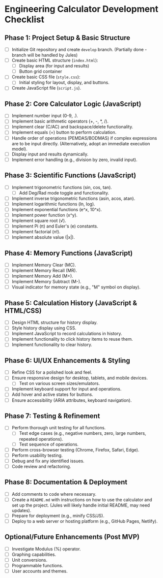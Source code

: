 # Engineering Calculator Development Checklist

## Phase 1: Project Setup & Basic Structure
- [ ] Initialize Git repository and create `develop` branch. (Partially done - branch will be handled by Jules)
- [ ] Create basic HTML structure (`index.html`):
    - [ ] Display area (for input and results)
    - [ ] Button grid container
- [ ] Create basic CSS file (`style.css`):
    - [ ] Initial styling for layout, display, and buttons.
- [ ] Create JavaScript file (`script.js`).

## Phase 2: Core Calculator Logic (JavaScript)
- [ ] Implement number input (0-9, .).
- [ ] Implement basic arithmetic operators (+, -, *, /).
- [ ] Implement clear (C/AC) and backspace/delete functionality.
- [ ] Implement equals (=) button to perform calculation.
- [ ] Handle order of operations (PEMDAS/BODMAS) if complex expressions are to be input directly. (Alternatively, adopt an immediate execution model).
- [ ] Display input and results dynamically.
- [ ] Implement error handling (e.g., division by zero, invalid input).

## Phase 3: Scientific Functions (JavaScript)
- [ ] Implement trigonometric functions (sin, cos, tan).
    - [ ] Add Deg/Rad mode toggle and functionality.
- [ ] Implement inverse trigonometric functions (asin, acos, atan).
- [ ] Implement logarithmic functions (ln, log).
- [ ] Implement exponential functions (e^x, 10^x).
- [ ] Implement power function (x^y).
- [ ] Implement square root (√).
- [ ] Implement Pi (π) and Euler's (e) constants.
- [ ] Implement factorial (n!).
- [ ] Implement absolute value (|x|).

## Phase 4: Memory Functions (JavaScript)
- [ ] Implement Memory Clear (MC).
- [ ] Implement Memory Recall (MR).
- [ ] Implement Memory Add (M+).
- [ ] Implement Memory Subtract (M-).
- [ ] Visual indicator for memory state (e.g., "M" symbol on display).

## Phase 5: Calculation History (JavaScript & HTML/CSS)
- [ ] Design HTML structure for history display.
- [ ] Style history display using CSS.
- [ ] Implement JavaScript to record calculations in history.
- [ ] Implement functionality to click history items to reuse them.
- [ ] Implement functionality to clear history.

## Phase 6: UI/UX Enhancements & Styling
- [ ] Refine CSS for a polished look and feel.
- [ ] Ensure responsive design for desktop, tablets, and mobile devices.
    - [ ] Test on various screen sizes/emulators.
- [ ] Implement keyboard support for input and operations.
- [ ] Add hover and active states for buttons.
- [ ] Ensure accessibility (ARIA attributes, keyboard navigation).

## Phase 7: Testing & Refinement
- [ ] Perform thorough unit testing for all functions.
    - [ ] Test edge cases (e.g., negative numbers, zero, large numbers, repeated operations).
    - [ ] Test sequence of operations.
- [ ] Perform cross-browser testing (Chrome, Firefox, Safari, Edge).
- [ ] Perform usability testing.
- [ ] Debug and fix any identified issues.
- [ ] Code review and refactoring.

## Phase 8: Documentation & Deployment
- [ ] Add comments to code where necessary.
- [ ] Create a `README.md` with instructions on how to use the calculator and set up the project. (Jules will likely handle initial README, may need updates).
- [ ] Prepare for deployment (e.g., minify CSS/JS).
- [ ] Deploy to a web server or hosting platform (e.g., GitHub Pages, Netlify).

## Optional/Future Enhancements (Post MVP)
- [ ] Investigate Modulus (%) operator.
- [ ] Graphing capabilities.
- [ ] Unit conversions.
- [ ] Programmable functions.
- [ ] User accounts and themes.
